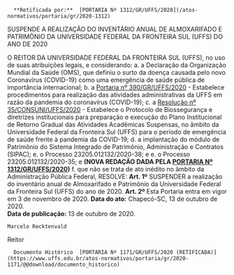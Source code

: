       **Retificada por:**  [PORTARIA Nº 1312/GR/UFFS/2020](/atos-normativos/portaria/gr/2020-1312) 

   SUSPENDE A REALIZAÇÃO DO INVENTÁRIO ANUAL DE ALMOXARIFADO E PATRIMÔNIO DA UNIVERSIDADE FEDERAL DA FRONTEIRA SUL (UFFS) DO ANO DE 2020  

 O REITOR DA UNIVERSIDADE FEDERAL DA FRONTEIRA SUL (UFFS), no uso de suas atribuições legais, e considerando: a. a Declaração da Organização Mundial da Saúde (OMS), que definiu o surto da doença causada pelo novo Coronavírus (COVID-19) como uma emergência de saúde pública de importância internacional; b. a [Portaria nº 390/GR/UFFS/2020](https://www.uffs.edu.br/atos-normativos/portaria/gr/2020-0390) - Estabelece procedimentos para realização das atividades administrativas da UFFS em razão da pandemia do coronavírus (COVID-19); c. a [Resolução nº 35/CONSUNI/UFFS/2020](https://www.uffs.edu.br/atos-normativos/resolucao/consuni/2020-0035) - Estabelece o Protocolo de Biossegurança e diretrizes institucionais para preparação e execução do Plano Institucional de Retorno Gradual das Atividades Acadêmicas Suspensas, no âmbito da Universidade Federal da Fronteira Sul (UFFS) para o período de emergência de saúde frente à pandemia da COVID-19; d. a implantação do módulo de Patrimônio do Sistema Integrado de Patrimônio, Administração e Contratos (SIPAC); e. o Processo 23205.012132/2020-38; e e. o Processo 23205.012132/2020-35; e **(NOVA REDAÇÃO DADA PELA [PORTARIA Nº 1312/GR/UFFS/2020](https://www.uffs.edu.br/atos-normativos/portaria/gr/2020-1312))** f. que não se trata de ato inédito no âmbito da Administração Pública Federal, RESOLVE:   **Art. 1º**  SUSPENDER a realização do inventário anual de Almoxarifado e Patrimônio da Universidade Federal da Fronteira Sul (UFFS) do ano de 2020.   **Art. 2º**  Esta Portaria entra em vigor em 3 de novembro de 2020.        **Data do ato:** Chapecó-SC, 13 de outubro de 2020.   
 **Data de publicação:**  13 de outubro de 2020. 

    Marcelo Recktenvald   
 Reitor 

      Documento Histórico  [PORTARIA Nº 1171/GR/UFFS/2020 (RETIFICADA)](https://www.uffs.edu.br/atos-normativos/portaria/gr/2020-1171/@@download/documento_historico)     
      